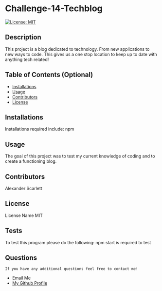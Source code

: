 # Challenge-14-Techblog

  [![License: MIT](https://img.shields.io/badge/License-MIT-yellow.svg)](https://opensource.org/licenses/MIT) 

 ## Description
  This project is a blog dedicated to technology. From new applications to new ways to code. This gives us a one stop location to keep up to date with anything tech related!
  
  ## Table of Contents (Optional)
  
  - [Installations](#installations)
  - [Usage](#usage)
  - [Contributors](#contributors)
  - [License](#license)
  
  ## Installations
  Installations required include:
 npm

  
  ## Usage
  
 The goal of this project was to test my current knowledge of coding and to create a functioning blog.
      
  
  ## Contributors
  
  Alexander Scarlett
  
  
 ## License

 License Name MIT
  
  ## Tests
  To test this program please do the following:
npm start is required to test
  
## Questions
    If you have any additional questions feel free to contact me!
  <ul>
       <li> <a href='mailto://undefined?subject="contact me&body"="hi" '> Email Me </a> </li>
        <li> <a href='https://github.com/undefined'> My Github Profile </a> </li>
    </ul>
